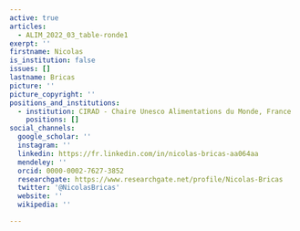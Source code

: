 ```yaml
---
active: true
articles:
  - ALIM_2022_03_table-ronde1
exerpt: ''
firstname: Nicolas
is_institution: false
issues: []
lastname: Bricas
picture: ''
picture_copyright: ''
positions_and_institutions:
  - institution: CIRAD - Chaire Unesco Alimentations du Monde, France
    positions: []
social_channels:
  google_scholar: ''
  instagram: ''
  linkedin: https://fr.linkedin.com/in/nicolas-bricas-aa064aa
  mendeley: ''
  orcid: 0000-0002-7627-3852
  researchgate: https://www.researchgate.net/profile/Nicolas-Bricas
  twitter: '@NicolasBricas'
  website: ''
  wikipedia: ''

---
```

